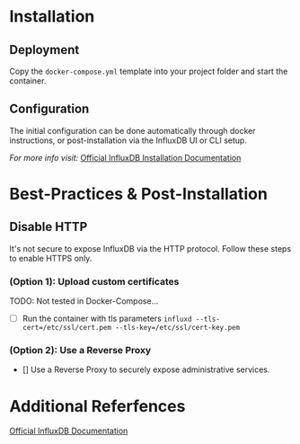 # Installation

## Deployment

Copy the `docker-compose.yml` template into your project folder and start the container.

## Configuration

The initial configuration can be done automatically through docker instructions, or post-installation via the InfluxDB UI or CLI setup.

*For more info visit:* [Official InfluxDB Installation Documentation](https://docs.influxdata.com/influxdb/v2.1/install/)

# Best-Practices & Post-Installation

## Disable HTTP

It's not secure to expose InfluxDB via the HTTP protocol. Follow these steps to enable HTTPS only.

### (Option 1): Upload custom certificates

TODO: Not tested in Docker-Compose...

- [ ] Run the container with tls parameters
`influxd --tls-cert=/etc/ssl/cert.pem --tls-key=/etc/ssl/cert-key.pem`

### (Option 2): Use a Reverse Proxy

- [] Use a Reverse Proxy to securely expose administrative services.

# Additional Referfences

[Official InfluxDB Documentation](https://docs.influxdata.com/influxdb/v2.1/)